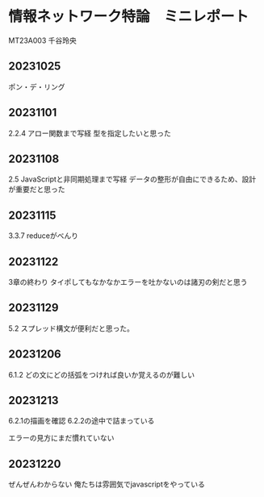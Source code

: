 # 情報ネットワーク特論　ミニレポート

MT23A003 千谷玲央

## 20231025

ポン・デ・リング

## 20231101

2.2.4 アロー関数まで写経
型を指定したいと思った

## 20231108

2.5 JavaScriptと非同期処理まで写経
データの整形が自由にできるため、設計が重要だと思った


## 20231115

3.3.7
reduceがべんり


## 20231122

3章の終わり
タイポしてもなかなかエラーを吐かないのは諸刃の剣だと思う


## 20231129

5.2
スプレッド構文が便利だと思った。

## 20231206

6.1.2
どの文にどの括弧をつければ良いか覚えるのが難しい

## 20231213

6.2.1の描画を確認
6.2.2の途中で詰まっている

エラーの見方にまだ慣れていない

## 20231220

ぜんぜんわからない
俺たちは雰囲気でjavascriptをやっている

